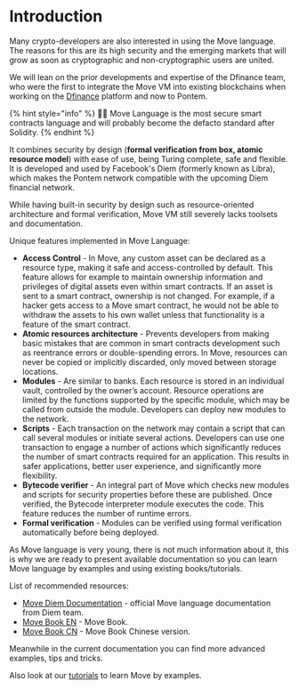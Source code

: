 # Introduction

Many crypto-developers are also interested in using the Move language. The reasons for this are its high security and the emerging markets that will grow as soon as cryptographic and non-cryptographic users are united.

We will lean on the prior developments and expertise of the Dfinance team, who were the first to integrate the Move VM into existing blockchains when working on the [Dfinance](https://dfinance.co) platform and now to Pontem.

{% hint style="info" %}
🧙‍♂️ Move Language is the most secure smart contracts language and will probably become the defacto standard after Solidity. 
{% endhint %}

It combines security by design (__formal verification from box, atomic resource model__) with ease of use, being Turing complete, safe and flexible. It is developed and used by Facebook's Diem (formerly known as Libra), which makes the Pontem network compatible with the upcoming Diem financial network. 

While having built-in security by design such as resource-oriented architecture and formal verification, Move VM still severely lacks toolsets and documentation.

Unique features implemented in Move Language:

* **Access Control** - In Move, any custom asset can be declared as a resource type, making it safe and access-controlled by default. This feature allows for example to maintain ownership information and privileges of digital assets even within smart contracts. If an asset is sent to a smart contract, ownership is not changed. For example, if a hacker gets access to a Move smart contract, he would not be able to withdraw the assets to his own wallet unless that functionality is a feature of the smart contract.
* **Atomic resources architecture** - Prevents developers from making basic mistakes that are common in smart contracts development such as reentrance errors or double-spending errors. In Move, resources can never be copied or implicitly discarded, only moved between storage locations.
* **Modules** - Are similar to banks. Each resource is stored in an individual vault, controlled by the owner’s account. Resource operations are limited by the functions supported by the specific module, which may be called from outside the module. Developers can deploy new modules to the network.
* **Scripts** - Each transaction on the network may contain a script that can call several modules or initiate several actions. Developers can use one transaction to engage a number of actions which significantly reduces the number of smart contracts required for an application. This results in safer applications, better user experience, and significantly more flexibility.
* **Bytecode verifier** - An integral part of Move which checks new modules and scripts for security properties before these are published. Once verified, the Bytecode interpreter module executes the code. This feature reduces the number of runtime errors.
* **Formal verification** - Modules can be verified using formal verification automatically before being deployed.

As Move language is very young, there is not much information about it, this is why we are ready to present available documentation so you can learn Move language by examples and using existing books/tutorials.

List of recommended resources:

* [Move Diem Documentation](https://developers.diem.com/main/docs/move-introduction) - official Move language documentation from Diem team.
* [Move Book EN](https://move-book.com) - Move Book.
* [Move Book CN](https://move-book.com/cn/) - Move Book Chinese version.

Meanwhile in the current documentation you can find more advanced examples, tips and tricks. 

Also look at our [tutorials](./../tutorials/README.md) to learn Move by examples.
